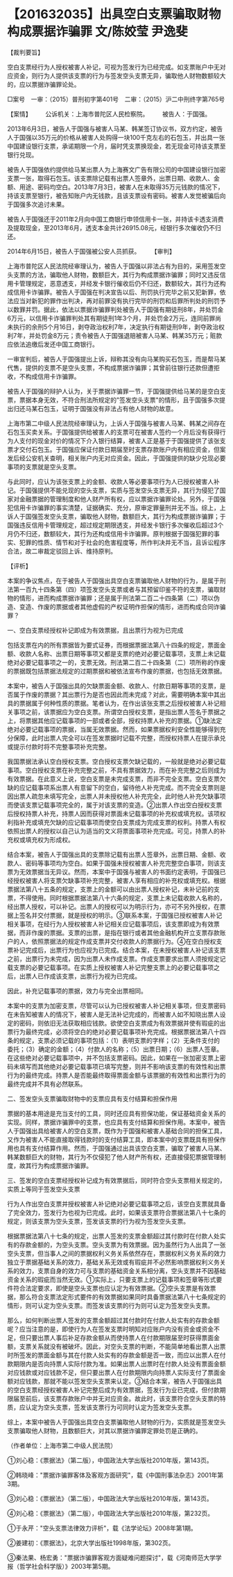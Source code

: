 # 【201632035】出具空白支票骗取财物构成票据诈骗罪 文/陈姣莹 尹逸斐

【裁判要旨】

空白支票经行为人授权被害人补记，可视为签发行为已经完成。如支票账户中无对应资金，则行为人提供该支票的行为与签发空头支票无异，骗取他人财物数额较大的，应以票据诈骗罪论处。

□案号　一审：（2015）普刑初字第401号　二审：（2015）沪二中刑终字第765号

【案情】 　　公诉机关：上海市普陀区人民检察院。 　　被告人：于国强。

2013年6月3日，被告人于国强与被害人马某、韩某签订协议书，双方约定，被告人于国强以35万元的价格从被害人处购得一块100千克左右的石包玉，并出具一张中国建设银行支票，承诺期限一个月，届时凭支票换现金，若无现金可持该支票至银行兑现。

被告人于国强依约提供给马某出票人为上海赛文广告有限公司的中国建设银行加密支票一张，取得石包玉。该支票除记载有出票人签章外，出票日期、收款人、金额、用途、密码均空白。2013年7月3日，被害人在未取得35万元钱款的情况下，持该支票至银行，被告知账户内无钱款，且该支票设有密码。被害人发觉被骗后向于国强多次追讨未果。

被告人于国强还于2011年2月向中国工商银行申领信用卡一张，并持该卡透支消费及提取现金，至2013年6月，透支本金共计26915.08元，经银行多次催收仍不归还。

2014年6月15日，被告人于国强被公安人员抓获。 　　【审判】

上海市普陀区人民法院经审理认为，被告人于国强以非法占有为目的，采用签发空头支票的方法，骗取他人财物，数额巨大，其行为构成票据诈骗罪；同时又违反信用卡管理规定，恶意透支，并经发卡银行催收后仍不归还，数额较大，其行为还构成信用卡诈骗罪。被告人于国强在判决宣告以后、刑罚执行完毕之前又犯新罪，依法应当对新犯的罪作出判决，再对前罪没有执行完毕的刑罚和后罪所判处的刑罚予以数罪并罚。据此，依法以票据诈骗罪判处被告人于国强有期徒刑8年，并处罚金6万元，以信用卡诈骗罪判处其有期徒刑1年3个月，并处罚金2万元，连同前罪尚未执行的余刑5个月16日，剥夺政治权利7年，决定执行有期徒刑9年，剥夺政治权利7年，并处罚金8万元；责令被告人于国强退赔被害人马某、韩某35万元；赃款应依法追缴后发还中国工商银行。

一审宣判后，被告人于国强提出上诉，辩称其没有向马某购买石包玉，而是帮马某代售，提供的支票不是空头支票，不构成票据诈骗罪；其曾前往银行还款但遭拒收，不构成信用卡诈骗罪。

被告人于国强的辩护人认为，关于票据诈骗罪一节，于国强提供给马某的是空白支票，票据本身无效，不符合刑法所规定的"签发空头支票"的情形，且于国强多次提出归还马某石包玉，证明于国强没有非法占有他人财物的故意。

上海市第二中级人民法院经审理认为，上诉人于国强与被害人马某、韩某之间存在石包玉买卖关系。于国强提供给被害人的支票可在被害人签约一个月后没有获得行为人支付的现金对价的情况下介入银行结算，被害人正是基于于国强提供了该张支票才交付石包玉。于国强应保证付款日期届至时支票存款账户内有相应资金，但案发后经公安机关查明，相关账户内无对应资金。因此，于国强提供的缺少兑现必要事项的支票就是空头支票。

与此同时，应认为该张支票上的金额、收款人等必要事项行为人已授权被害人补记。于国强提供不能兑现的空头支票，实质与签发空头支票无异，其行为侵犯了国家对金融票据的管理制度和他人财产所有权，应以票据诈骗罪论处。另外，于国强犯信用卡诈骗罪的事实清楚，证据确实、充分，原审定罪量刑并无不当。综上，上诉人于国强签发空头支票，骗取他人财物，数额巨大，其行为构成票据诈骗罪；于国强违反信用卡管理规定，超过规定期限透支，并经发卡银行多次催收后超过3个月仍不归还，数额较大，其行为还构成信用卡诈骗罪。原判根据于国强犯罪的事实、犯罪的性质、情节和对于社会的危害程度等，所作判决并无不当，且诉讼程序合法，故二审裁定驳回上诉、维持原判。

【评析】

本案的争议焦点，在于被告人于国强出具空白支票骗取他人财物的行为，是属于刑法第一百九十四条第（四）项签发空头支票或者与其预留印鉴不符的支票，骗取财物的情形，进而构成票据诈骗罪；还是属于刑法第二百二十四条第（二）项以伪造、变造、作废的票据或者其他虚假的产权证明作担保的情形，进而构成合同诈骗罪？

一、空白支票经授权补记即成为有效票据，且出票行为视为已完成

包括支票在内的所有票据皆为要式证券，而根据票据法第八十四条的规定，票面金额、收款人名称、出票日期等事项又都是支票的绝对必要记载事项，支票上未记载绝对必要记载事项之一的，支票无效。刑法第二百二十四条第（二）项所称的作废的票据既包括票据法规定的过期票据和被依法宣布作废的票据，也包括无效票据。

本案中，被告人于国强出具的欠缺票面金额、收款人、付款日期等事项的支票，是否属于作废的票据？其出票行为是否也因此而未完成？对此，需要明确本案中其出具的票据属于何种性质的票据。笔者认为，在作出该张支票之后授权被害人补记相关事项之前，该票据应为空白支票。所谓空白授权支票，是指出票人签名于票据之上，将票据其他应记载事项的一部或者全部，授权持票人补充的票据。①缺法定绝对必要记载事项的票据，当属无效票据。然而，如果票据权利安全性能够得到充分保障，此时出票人完全可以在签发票据时记载不完整，而授权持票人在提示承兑或提示付款时将不完整事项补充完整。

我国票据法承认空白授权支票。空白授权支票欠缺记载的，一般就是绝对必要记载事项。空白授权支票在补充完整之前，不具有票据效力，而在补充完整之后则成为有效票据。在此意义上说，空白支票是未完成支票，而非不完全支票。空白支票欠缺的应记载事项系出票人有意留下的空白，留待他人补充完成。而不完全支票则是因出票人疏忽未填写完全，出票人并未授权他人补充完全，此时他人补充欠缺事项而使该支票记载事项完全的，属于对该支票的变造。②出票人作出空白授权支票后授权持票人补充，持票人因而获得对票面未记载事项的补充权或填充权。该项权利指补充或填充欠缺的应记载事项而使空白支票成为完成支票的权利。持票人有权依照出票人的授权以自己认为适当的文义将票面事项补充完成。可见，持票人的补充权或填充权为形成权。

结合本案，被告人于国强出具的支票除记载有出票人签章外，出票日期、金额、收款人、密码等事项均为空白。如果于国强未授权被害人补充完整空白事项，则该支票为无效票据当无异议。然而，本案中于国强与被害人的书面约定表明，于国强已经授权被害人将支票欠缺事项补充完整，被害人享有相应的补充权或填充权。根据票据法第八十五条的规定，支票上的金额可以由出票人授权补记，未补记前的支票，不得使用。同时根据票据法第八十六条的规定，支票上未记载收款人名称的，经出票人授权，可以补记。出票人的授权可以为明示行为，亦可不另外授权，在票据上签名并交付票据，就是授权的明示。③联系本案，于国强已授权被害人补记相关事项，在经行为人授权被害人补记相关应记载事项后，该支票即成为有效票据，而非作废的票据。支票的出票，是指在银行或者其他金融机构开立支票存款账户的人，依照票据法的规定作成支票并交付收款人的票据行为。④在空白授权支票补记完成后，出票行为也应视为已完成。结合本案，在未授权被害人补记该支票之前，出票行为未完成，因为出票人未作成支票。作成支票要求出票人须按规定记载支票的必要记载事项。在实质上授权被害人补记完整支票上的必要记载事项之后，出票人已作成该支票，出票行为视为已完成。

因此，补充记载事项的票据，效力与完全出票相同。

本案中的支票为加密支票，尽管可以认为已授权被害人补记相关事项，但支票密码在未告知被害人的情况下，被害人是无法补记完成的，而被害人如不知晓出票人设定的密码，则依旧无法获取相应钱款。欲使空白支票成为有效票据并使有瑕疵的出票行为最终完成，必须将空白的绝对必要记载事项补充完成。根据票据法第八十四条的规定，支票必须记载的事项包括：（1）表明支票的字样；（2）无条件支付的委托；（3）确定的金额；（4）付款人的名称；（5）出票日期；（6）出票人签章。在这些绝对必要记载事项中，并不包括支票密码。因此，如果在一张加密支票上密码未填写而其他绝对必要记载事项已填写完整，则并不影响该支票的有效性和出票行为的最终完成。持票人是否能最终取得票面金额与该票据的有效性和出票行为的最终完成并不具有必然联系。

二、签发空头支票骗取财物中的支票应具有支付结算和担保作用

票据的基本用途是充当支付的工具，同时还应具有担保功能，保证基础资金关系的实现。同样，票据诈骗罪中的支票，也应具有支付结算和担保作用。本案中，被告人于国强出具给被害人的空白支票，既作为于国强和被害人基础合同的担保工具，又作为被害人不能直接取得钱款时的支付结算工具，即本案中的支票既具有担保作用也具有支付结算作用。然而，于国强通过出具该空白支票，骗取了被害人马某、韩某数额巨大的财物，其行为不仅侵犯了他人财产所有权，还直接侵犯票据管理制度，故其行为构成票据诈骗罪。

三、签发的空白支票经授权补记成为有效票据后，同时符合空头支票相关规定的，实质上等同于签发空头支票

行为人作出空白支票并授权被害人补记绝对必要记载事项之后，该空白支票就具备了完全效力，签发行为也视为已完成。此时，如果该支票符合票据法第八十七条的规定，则该支票为空头支票，签发该支票的行为视为签发空头支票。

根据票据法第八十七条的规定，出票人签发的支票金额超过其付款时在付款人处实有的存款金额的，为空头支票。空头支票为有效票据。因为虽然行为人出具了一张空头支票，但当事人之间的票据权利义务关系依然存在，票据权利义务关系的效力独立于票据基础关系的效力，基础关系无效或有瑕疵并不必然影响票据权利义务关系的效力，支票自身的效力可与支票的基础资金关系相分离，空头支票并不因基础资金关系的瑕疵而当然无效。①实际上，只要支票上的记载事项和签章等形式要件符合法定要求，即使是空头支票也应认定为有效票据。②空头支票是有效票据，那么符合支票法定形式要件的有效票据如果同时具备票据法第八十七条规定的情形，则可认定为空头支票。而签发该支票的行为则可认定为签发空头支票。

那么，如何判断出票人签发的支票金额超过其付款时在付款人处实有的存款金额呢？应当注意的是，即使行为人在签发支票时明知对应账户内没有资金或资金不足，但只要出票人事后补足存款金额从而使持票人在付款期限届至时获得票面金额，支票关系就没有被破坏。因此，对空头支票的判断，不能简单地看出票人出票时所签发的票面金额与其在付款人处实有的存款金额是否一致，而应以出票人在付款期限内是否向持票人实际付款为准。如果出票人出票时在付款人处没有票面金额对应钱款或对应钱款不足，但只要出票人在付款期限内向持票人实际支付了票面金额对应钱款，那就不能以签发空头支票来认定。③结合本案，被告人于国强出具的空白支票经授权被害人补记完整后成为有效票据，签发行为业已完成，但付款期限届至前后，该支票存款账户中并无对应资金。故此时，该支票符合空头支票的特质，应认定为空头支票，签发该支票行为可同时认定为签发空头支票。

综上，本案中被告人于国强出具空白支票骗取他人财物的行为，实质就是签发空头支票骗取他人财物，且数额巨大，对其以票据诈骗罪定罪处罚是正确的。

（作者单位：上海市第二中级人民法院）

①刘心稳：《票据法》（第二版），中国政法大学出版社2010年版，第143页。

②韩晓峰："票据诈骗罪客体及客观方面研究"，载《中国刑事法杂志》2001年第3期。

③刘心稳：《票据法》（第二版），中国政法大学出版社2010年版，第143页。

④刘心稳：《票据法》（第二版），中国政法大学出版社2010年版，第232页。

①于永芹："空头支票法律效力评析"，载《法学论坛》2008年第1期。

②姜建初：《票据法》，北京大学出版社1998年版，第302页。

③秦法果、杨宏勇："票据诈骗罪客观方面疑难问题探讨"，载《河南师范大学学报（哲学社会科学版）》2003年第5期。